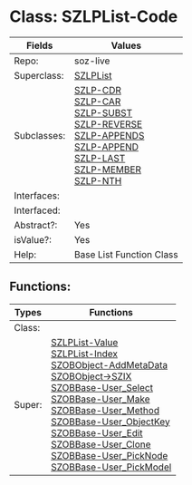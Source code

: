 
# Class:	SZLPList-Code

| Fields | Values |
| --------- | --------- |
| Repo: | soz-live |
| Superclass: | [SZLPList](SZLPList.html) |
| Subclasses: | [SZLP-CDR](SZLP-CDR.html) <br> [SZLP-CAR](SZLP-CAR.html) <br> [SZLP-SUBST](SZLP-SUBST.html) <br> [SZLP-REVERSE](SZLP-REVERSE.html) <br> [SZLP-APPENDS](SZLP-APPENDS.html) <br> [SZLP-APPEND](SZLP-APPEND.html) <br> [SZLP-LAST](SZLP-LAST.html) <br> [SZLP-MEMBER](SZLP-MEMBER.html) <br> [SZLP-NTH](SZLP-NTH.html) |
| Interfaces: |  |
| Interfaced: |  |
| Abstract?: | Yes |
| isValue?: | Yes |
| Help: | Base List Function Class |


## Functions:

| Types | Functions |
| --------- | --------- |
| Class: |  |
| Super: | [SZLPList-Value](SZLPList.html) <br> [SZLPList-Index](SZLPList.html) <br> [SZOBObject-AddMetaData](SZOBObject.html) <br> [SZOBObject->SZIX](SZOBObject.html) <br> [SZOBBase-User_Select](SZOBBase.html) <br> [SZOBBase-User_Make](SZOBBase.html) <br> [SZOBBase-User_Method](SZOBBase.html) <br> [SZOBBase-User_ObjectKey](SZOBBase.html) <br> [SZOBBase-User_Edit](SZOBBase.html) <br> [SZOBBase-User_Clone](SZOBBase.html) <br> [SZOBBase-User_PickNode](SZOBBase.html) <br> [SZOBBase-User_PickModel](SZOBBase.html) |


